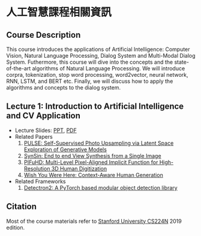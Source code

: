 # 人工智慧課程相關資訊
## Course Description
This course introduces the applications of Artificial Intelligence: Computer Vision, Natural Language Processing, Dialog System and Multi-Modal Dialog System. Futhermore, this course will dive into the concepts and the state-of-the-art algorithms of Natural Language Processing. We will introduce corpra, tokenization, stop word processing, word2vector, neural network, RNN, LSTM, and BERT etc. Finally, we will discuss how to apply the algorithms and concepts to the dialog system.
## Lecture 1: Introduction to Artificial Intelligence and CV Application
* Lecture Slides: [PPT](Slides/PPT/Introduction_to_AI.pptx), [PDF](Slides/PDF/Introduction_to_AI.pdf)
* Related Papers
  1. [PULSE: Self-Supervised Photo Upsampling via Latent Space Exploration of Generative Models](https://arxiv.org/abs/2003.03808)
  2. [SynSin: End to end View Synthesis from a Single Image](https://arxiv.org/abs/1912.08804)
  3. [PIFuHD: Multi-Level Pixel-Aligned Implicit Function for High-Resolution 3D Human Digitization](https://arxiv.org/abs/2004.00452)
  4. [Wish You Were Here: Context-Aware Human Generation](https://arxiv.org/abs/2005.10663)
* Related Frameworks
  1. [Detectron2: A PyTorch based modular object detection library](https://github.com/facebookresearch/detectron2)
## Citation
Most of the course materials refer to [Stanford University CS224N](http://web.stanford.edu/class/cs224n/) 2019 edition.



